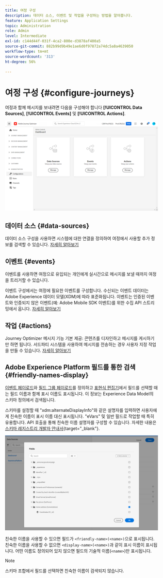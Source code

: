 ```yaml
---
title: 여정 구성
description: 데이터 소스, 이벤트 및 작업을 구성하는 방법을 알아봅니다.
feature: Application Settings
topic: Administration
role: Admin
level: Intermediate
exl-id: c144d44f-031f-4ca2-800e-d3878af400a5
source-git-commit: 882b99d9b49e1ae6d0f97872a74dc5a8a4639050
workflow-type: tm+mt
source-wordcount: '313'
ht-degree: 56%

---
```


# 여정 구성 {#configure-journeys}

여정과 함께 메시지를 보내려면 다음을 구성해야 합니다 **[!UICONTROL Data Sources]**, **[!UICONTROL Events]** 및 **[!UICONTROL Actions]**.

![](assets/admin-menu.png)

## 데이터 소스 {#data-sources}

데이터 소스 구성을 사용하면 시스템에 대한 연결을 정의하여 여정에서 사용할 추가 정보를 검색할 수 있습니다. [자세히 알아보기](../../using/datasource/about-data-sources.md)

## 이벤트 {#events}

이벤트를 사용하면 여정으로 유입되는 개인에게 실시간으로 메시지를 보낼 때까지 여정을 트리거할 수 있습니다.

이벤트 구성에서는 여정에 필요한 이벤트를 구성합니다. 수신되는 이벤트 데이터는 Adobe Experience 데이터 모델(XDM)에 따라 표준화됩니다. 이벤트는 인증된 이벤트와 인증되지 않은 이벤트(예: Adobe Mobile SDK 이벤트)를 위한 수집 API 스트리밍에서 옵니다. [자세히 알아보기](../../using/event/about-events.md)

## 작업 {#actions}

Journey Optimizer 메시지 기능 기본 제공: 콘텐츠를 디자인하고 메시지를 게시하기만 하면 됩니다. 서드파티 시스템을 사용하여 메시지를 전송하는 경우 사용자 지정 작업을 만들 수 있습니다. [자세히 알아보기](../../using/action/action.md)

## Adobe Experience Platform 필드를 통한 검색 {#friendly-names-display}

[이벤트 페이로드](../event/about-creating.md#define-the-payload-fields)와 [필드 그룹 페이로드](../datasource/configure-data-sources.md#define-field-groups)를 정의하고 [표현식 편집기](../building-journeys/expression/expressionadvanced.md)에서 필드를 선택할 때는 필드 이름과 함께 표시 이름도 표시됩니다. 이 정보는 Experience Data Model의 스키마 정의에서 검색됩니다.

스키마를 설정할 때 &quot;xdm:alternateDisplayInfo&quot;와 같은 설명자를 입력하면 사용자에게 친숙한 이름이 표시 이름 대신 표시됩니다. &quot;eVars&quot; 및 일반 필드로 작업할 때 특히 유용합니다. API 호출을 통해 친숙한 이름 설명자를 구성할 수 있습니다. 자세한 내용은 [스키마 레지스트리 개발자 안내서](https://experienceleague.adobe.com/docs/experience-platform/xdm/api/getting-started.html?lang=ko){target=&quot;_blank&quot;}.

![](assets/xdm-from-descriptors.png)

친숙한 이름을 사용할 수 있으면 필드가 `<friendly-name>(<name>)`으로 표시됩니다. 친숙한 이름을 사용할 수 없으면 `<display-name>(<name>)`과 같이 표시 이름이 표시됩니다. 어떤 이름도 정의되어 있지 않으면 필드의 기술적 이름(`<name>`)만 표시됩니다.

>[!NOTE]
>
>스키마 조합에서 필드를 선택하면 친숙한 이름이 검색되지 않습니다.
